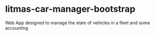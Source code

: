 # litmas-car-manager-bootstrap
Web App designed to manage the state of vehicles in a fleet and some accounting
